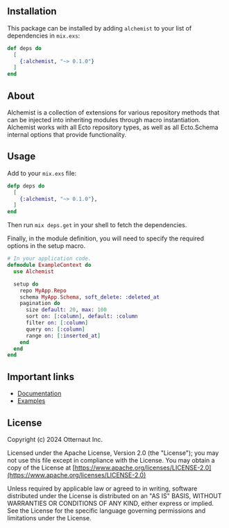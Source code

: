 ## Installation

This package can be installed by adding `alchemist` to your list of dependencies in `mix.exs`:

```elixir
def deps do
  [
    {:alchemist, "~> 0.1.0"}
  ]
end
```

## About

Alchemist is a collection of extensions for various repository methods that can be
injected into inheriting modules through macro instantiation. Alchemist works with 
all Ecto repository types, as well as all Ecto.Schema internal options that provide 
functionality.

## Usage

Add to your `mix.exs` file:

```elixir
defp deps do
  [
    {:alchemist, "~> 0.1.0"},
  ]
end
```

Then run `mix deps.get` in your shell to fetch the dependencies.

Finally, in the module definition, you will need to specify the required options in the setup macro.

```elixir
# In your application code.
defmodule ExampleContext do
  use Alchemist

  setup do
    repo MyApp.Repo
    schema MyApp.Schema, soft_delete: :deleted_at
    pagination do
      size default: 20, max: 100
      sort on: [:column], default: :column
      filter on: [:column]
      query on: [:column]
      range on: [:inserted_at]
    end
  end
end
```

## Important links

  * [Documentation](https://hexdocs.pm/alchemist)
  * [Examples](https://github.com/otternaut-labs/alchemist/tree/master/examples)

## License

Copyright (c) 2024 Otternaut Inc.

Licensed under the Apache License, Version 2.0 (the "License");
you may not use this file except in compliance with the License.
You may obtain a copy of the License at [https://www.apache.org/licenses/LICENSE-2.0](https://www.apache.org/licenses/LICENSE-2.0)

Unless required by applicable law or agreed to in writing, software
distributed under the License is distributed on an "AS IS" BASIS,
WITHOUT WARRANTIES OR CONDITIONS OF ANY KIND, either express or implied.
See the License for the specific language governing permissions and
limitations under the License.

